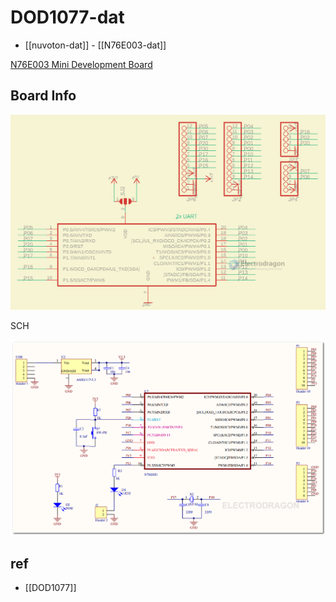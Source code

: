 
# DOD1077-dat

- [[nuvoton-dat]] - [[N76E003-dat]]

[N76E003 Mini Development Board](https://www.electrodragon.com/product/n76e003-mini-development-board/)

## Board Info 

![](2023-12-29-16-51-30.png)

SCH
 
![](2025-01-09-13-28-35.png)






## ref 

- [[DOD1077]]